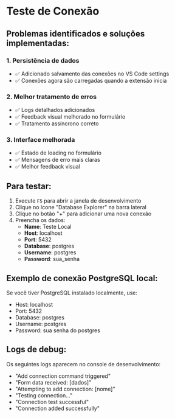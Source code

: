 # Teste de Conexão

## Problemas identificados e soluções implementadas:

### 1. **Persistência de dados**
- ✅ Adicionado salvamento das conexões no VS Code settings
- ✅ Conexões agora são carregadas quando a extensão inicia

### 2. **Melhor tratamento de erros**
- ✅ Logs detalhados adicionados
- ✅ Feedback visual melhorado no formulário
- ✅ Tratamento assíncrono correto

### 3. **Interface melhorada**
- ✅ Estado de loading no formulário
- ✅ Mensagens de erro mais claras
- ✅ Melhor feedback visual

## Para testar:

1. Execute `F5` para abrir a janela de desenvolvimento
2. Clique no ícone "Database Explorer" na barra lateral
3. Clique no botão "+" para adicionar uma nova conexão
4. Preencha os dados:
   - **Name**: Teste Local
   - **Host**: localhost
   - **Port**: 5432
   - **Database**: postgres
   - **Username**: postgres
   - **Password**: sua_senha

## Exemplo de conexão PostgreSQL local:

Se você tiver PostgreSQL instalado localmente, use:
- Host: localhost
- Port: 5432
- Database: postgres
- Username: postgres
- Password: sua senha do postgres

## Logs de debug:

Os seguintes logs aparecem no console de desenvolvimento:
- "Add connection command triggered"
- "Form data received: [dados]"
- "Attempting to add connection: [nome]"
- "Testing connection..."
- "Connection test successful"
- "Connection added successfully"
